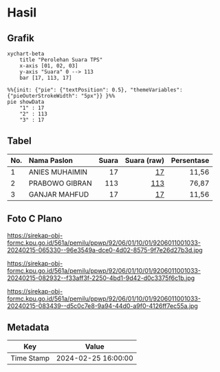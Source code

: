 # Hasil

## Grafik

```mermaid
xychart-beta
    title "Perolehan Suara TPS"
    x-axis [01, 02, 03]
    y-axis "Suara" 0 --> 113
    bar [17, 113, 17]
```

```mermaid
%%{init: {"pie": {"textPosition": 0.5}, "themeVariables": {"pieOuterStrokeWidth": "5px"}} }%%
pie showData
    "1" : 17
    "2" : 113
    "3" : 17
```

## Tabel

| No. | Nama Paslon    | Suara | Suara (raw) | Persentase |
|:--- |:-------------- | -----:| -----------:| ----------:|
| 1   | ANIES MUHAIMIN | 17    | [17][p-1]   | 11,56      |
| 2   | PRABOWO GIBRAN | 113   | [113][p-2]  | 76,87      |
| 3   | GANJAR MAHFUD  | 17    | [17][p-3]   | 11,56      |


[p-1]: https://github.com/gigit-pemilu/pemilu-2024-92-papua-barat/blob/main/pilpres/hitung-suara/sub/92-papua-barat/sub/06-teluk-bintuni/sub/01-bintuni/sub/1001-bintuni-timur/sub/033-tps/sub/paslon-1.txt
[p-2]: https://github.com/gigit-pemilu/pemilu-2024-92-papua-barat/blob/main/pilpres/hitung-suara/sub/92-papua-barat/sub/06-teluk-bintuni/sub/01-bintuni/sub/1001-bintuni-timur/sub/033-tps/sub/paslon-2.txt
[p-3]: https://github.com/gigit-pemilu/pemilu-2024-92-papua-barat/blob/main/pilpres/hitung-suara/sub/92-papua-barat/sub/06-teluk-bintuni/sub/01-bintuni/sub/1001-bintuni-timur/sub/033-tps/sub/paslon-3.txt

## Foto C Plano

https://sirekap-obj-formc.kpu.go.id/561a/pemilu/ppwp/92/06/01/10/01/9206011001033-20240215-065330--96e3549a-dce0-4d02-8575-9f7e26d27b3d.jpg

https://sirekap-obj-formc.kpu.go.id/561a/pemilu/ppwp/92/06/01/10/01/9206011001033-20240215-082932--f33aff3f-2250-4bd1-9d42-d0c3375f6c1b.jpg

https://sirekap-obj-formc.kpu.go.id/561a/pemilu/ppwp/92/06/01/10/01/9206011001033-20240215-083439--d5c0c7e8-9a94-44d0-a9f0-4126ff7ec55a.jpg


## Metadata

| Key        | Value               |
| ---------- | ------------------- |
| Time Stamp | 2024-02-25 16:00:00 |



